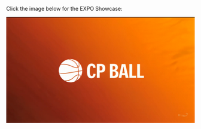 Click the image below for the EXPO Showcase:

[![Watch the demo](thumbnail.png)](https://youtu.be/vVuda5iy_m4)

